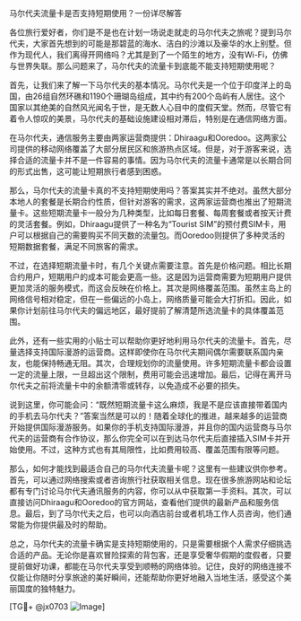 马尔代夫流量卡是否支持短期使用？一份详尽解答

各位旅行爱好者，你们是不是也在计划一场说走就走的马尔代夫之旅呢？提到马尔代夫，大家首先想到的可能是那碧蓝的海水、洁白的沙滩以及豪华的水上别墅。但作为现代人，我们离得开网络吗？尤其是到了一个陌生的地方，没有Wi-Fi，仿佛与世界失联。那么问题来了，马尔代夫的流量卡到底能不能支持短期使用呢？

首先，让我们来了解一下马尔代夫的基本情况。马尔代夫是一个位于印度洋上的岛国，由26组自然环礁和1190个珊瑚岛组成，其中约有200个岛屿有人居住。这个国家以其绝美的自然风光闻名于世，是无数人心目中的度假天堂。然而，尽管它有着令人惊叹的美景，马尔代夫的基础设施建设相对滞后，特别是在通信网络方面。

在马尔代夫，通信服务主要由两家运营商提供：Dhiraagu和Ooredoo。这两家公司提供的移动网络覆盖了大部分居民区和旅游热点区域。但是，对于游客来说，选择合适的流量卡并不是一件容易的事情。因为马尔代夫的流量卡通常是以长期合同的形式出售，这可能让短期旅行者感到困惑。

那么，马尔代夫的流量卡真的不支持短期使用吗？答案其实并不绝对。虽然大部分本地人的套餐是长期合约性质，但针对游客的需求，这两家运营商也推出了短期流量卡。这些短期流量卡一般分为几种类型，比如每日套餐、每周套餐或者按天计费的灵活套餐。例如，Dhiraagu提供了一种名为“Tourist SIM”的预付费SIM卡，用户可以根据自己的需要购买不同天数的流量包。而Ooredoo则提供了多种灵活的短期数据套餐，满足不同旅客的需求。

不过，在选择短期流量卡时，有几个关键点需要注意。首先是价格问题。相比长期合约用户，短期用户的成本可能会更高一些。这是因为运营商需要为短期用户提供更加灵活的服务模式，而这会反映在价格上。其次是网络覆盖范围。虽然主岛上的网络信号相对稳定，但在一些偏远的小岛上，网络质量可能会大打折扣。因此，如果你计划前往马尔代夫的偏远地区，最好提前了解清楚所选流量卡的具体覆盖范围。

此外，还有一些实用的小贴士可以帮助你更好地利用马尔代夫的流量卡。首先，尽量选择支持国际漫游的运营商。这样即使你在马尔代夫期间偶尔需要联系国内亲友，也能保持畅通无阻。其次，合理规划你的流量使用。许多短期流量卡都会设置一定的流量上限，一旦超出这个限制，费用可能会迅速增加。最后，记得在离开马尔代夫之前将流量卡中的余额清零或转存，以免造成不必要的损失。

说到这里，你可能会问：“既然短期流量卡这么麻烦，我是不是应该直接带着国内的手机去马尔代夫？”答案当然是可以的！随着全球化的推进，越来越多的运营商开始提供国际漫游服务。如果你的手机支持国际漫游，并且你的国内运营商与马尔代夫的运营商有合作协议，那么你完全可以在到达马尔代夫后直接插入SIM卡并开始使用。不过，这种方式也有其局限性，比如费用较高、覆盖范围有限等问题。

那么，如何才能找到最适合自己的马尔代夫流量卡呢？这里有一些建议供你参考。首先，可以通过网络搜索或者咨询旅行社获取相关信息。现在很多旅游网站和论坛都有专门讨论马尔代夫通讯服务的内容，你可以从中获取第一手资料。其次，可以直接访问Dhiraagu和Ooredoo的官方网站，查看他们提供的最新产品和服务信息。最后，到了马尔代夫之后，也可以向酒店前台或者机场工作人员咨询，他们通常能为你提供最及时的帮助。

总之，马尔代夫的流量卡确实是支持短期使用的，只是需要根据个人需求仔细挑选合适的产品。无论你是喜欢冒险探索的背包客，还是享受奢华假期的度假者，只要提前做好功课，都能在马尔代夫享受到顺畅的网络体验。记住，良好的网络连接不仅能让你随时分享旅途的美好瞬间，还能帮助你更好地融入当地生活，感受这个美丽国度的独特魅力。

[TG💪+ @jx0703 ![Image](https://github.com/user-attachments/assets/dbca1d08-cadb-493c-b0ec-ad6f7a83f270)]
